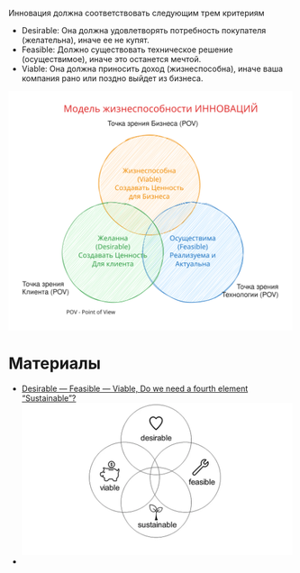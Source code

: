 Инновация должна соответствовать следующим трем критериям

* Desirable: Она должна удовлетворять потребность покупателя (желательна), иначе ее не купят.
* Feasible: Должно существовать техническое решение (осуществимое), иначе это останется мечтой.
* Viable: Она должна приносить доход (жизнеспособна), иначе ваша компания рано или поздно выйдет из бизнеса.

![Модель Desirable-Feasible-Viable 23-09-03 08.05.54.excalidraw.light.svg](../Img_PSF/%D0%9C%D0%BE%D0%B4%D0%B5%D0%BB%D1%8C%20Desirable-Feasible-Viable%2023-09-03%2008.05.54.excalidraw.light.svg)

# Материалы

* [Desirable — Feasible — Viable, Do we need a fourth element “Sustainable”?](https://tsiegrist.medium.com/desirable-feasible-viable-do-we-need-a-fourth-element-sustainable-991a8990c855)
  ![Pasted image 20230903080236.png](Pasted%20image%2020230903080236.png)
* 
